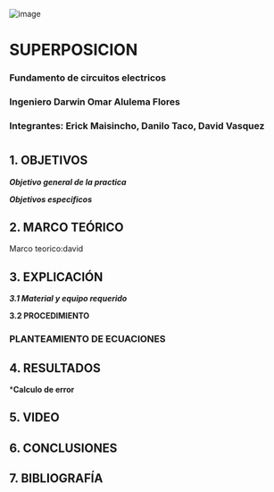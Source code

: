 ![image](https://user-images.githubusercontent.com/85728185/122873688-b1ff8480-d2f7-11eb-8db4-6c559deb9572.png)

# SUPERPOSICION

### Fundamento de circuitos electricos
### Ingeniero  Darwin Omar Alulema Flores

### Integrantes: Erick Maisincho, Danilo Taco, David Vasquez
#

## 1. OBJETIVOS

***Objetivo general de la practica***


***Objetivos especificos***



## 2. MARCO TEÓRICO 
Marco teorico:david
## 3. EXPLICACIÓN

***3.1 Material y equipo requerido***


**3.2 PROCEDIMIENTO**


### PLANTEAMIENTO DE ECUACIONES


## 4. RESULTADOS

***Calculo  de error**

## 5. VIDEO



## 6. CONCLUSIONES

## 7. BIBLIOGRAFÍA 
